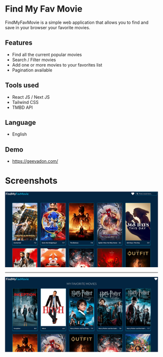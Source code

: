 # Find My Fav Movie

FindMyFavMovie is a simple web application that allows you to find and save in your browser your favorite movies.

## Features

-  Find all the current popular movies
-  Search / Filter movies
-  Add one or more movies to your favorites list
-  Pagination available

## Tools used

-  React JS / Next JS
-  Tailwind CSS
-  TMBD API

## Language

-  English

## Demo

-  https://geevadon.com/

# Screenshots

![Tux, the Linux mascot](/public/screenshot.png)

<hr/>

![Tux, the Linux mascot](/public/screenshot_fav.png)
